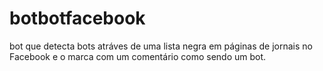 # botbotfacebook
bot que detecta bots atráves de uma lista negra em páginas de jornais no Facebook e o marca com um comentário como sendo um bot.
